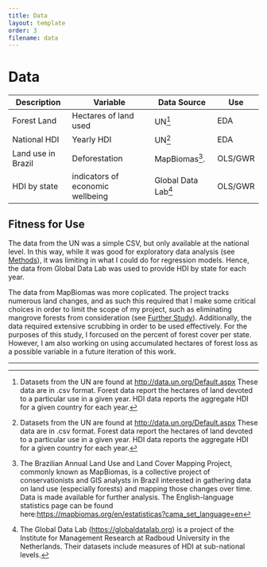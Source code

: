 ```yaml
---
title: Data
layout: template
order: 3
filename: data
--- 
```


# Data

|    Description     |             Variable               |     Data Source     |   Use   |
| ------------------ | ---------------------------------- | ------------------- | ------- |
|    Forest Land     |       Hectares of land used        |        UN[^1]       |   EDA   | 
|    National HDI    |              Yearly HDI            |        UN[^1]       |   EDA   |
| Land use in Brazil |            Deforestation           |    MapBiomas[^2].   | OLS/GWR |
|     HDI by state   | indicators of economic wellbeing   | Global Data Lab[^3] | OLS/GWR |

## Fitness for Use

The data from the UN was a simple CSV, but only available at the national level. In this way, while it was good for exploratory data analysis (see [Methods](methods)), it was limiting in what I could do for regression models. Hence, the data from Global Data Lab was used to provide HDI by state for each year.

The data from MapBiomas was more coplicated. The project tracks numerous land changes, and as such this required that I make some critical choices in order to limit the scope of my project, such as eliminating mangrove forests from consideration (see [Further Study](next)). Additionally, the data required extensive scrubbing in order to be used effectively. For the purposes of this study, I forcused on the percent of forest cover per state. However, I am also working on using accumulated hectares of forest loss as a possible variable in a future iteration of this work.

---

[^1]: Datasets from the UN are found at http://data.un.org/Default.aspx These data are in .csv format. Forest data report the hectares of land devoted to a particular use in a given year. HDI data reports the aggregate HDI for a given country for each year.

[^2]: The Brazilian Annual Land Use and Land Cover Mapping Project, commonly known as MapBiomas, is a collective project of conservationists and GIS analysts in Brazil interested in gathering data on land use (especially forests) and mapping those changes over time. Data is made available for further analysis. The English-language statistics page can be found here:https://mapbiomas.org/en/estatisticas?cama_set_language=en

[^3]: The Global Data Lab (https://globaldatalab.org) is a project of the Institute for Management Research at Radboud University in the Netherlands. Their datasets include measures of HDI at sub-national levels.
